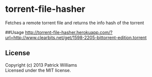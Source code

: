 # torrent-file-hasher

Fetches a remote torrent file and returns the info hash of the torrent

##Usage
http://torrent-file-hasher.herokuapp.com/?url=http://www.clearbits.net/get/1598-2205-bittorrent-edition.torrent

## License
Copyright (c) 2013 Patrick Williams  
Licensed under the MIT license.
